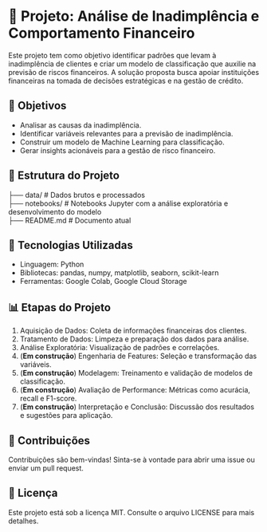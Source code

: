 # 📌 Projeto: Análise de Inadimplência e Comportamento Financeiro
Este projeto tem como objetivo identificar padrões que levam à inadimplência de clientes e criar um modelo de classificação que auxilie na previsão de riscos financeiros. A solução proposta busca apoiar instituições financeiras na tomada de decisões estratégicas e na gestão de crédito.

## 🎯 Objetivos
- Analisar as causas da inadimplência.
- Identificar variáveis relevantes para a previsão de inadimplência.
- Construir um modelo de Machine Learning para classificação.
- Gerar insights acionáveis para a gestão de risco financeiro.

## 📂 Estrutura do Projeto
├── data/                 # Dados brutos e processados <br>
├── notebooks/            # Notebooks Jupyter com a análise exploratória e desenvolvimento do modelo <br>
├── README.md             # Documento atual

## 🔧 Tecnologias Utilizadas
- Linguagem: Python
- Bibliotecas: pandas, numpy, matplotlib, seaborn, scikit-learn
- Ferramentas: Google Colab, Google Cloud Storage

## 📊 Etapas do Projeto
1. Aquisição de Dados: Coleta de informações financeiras dos clientes.
2. Tratamento de Dados: Limpeza e preparação dos dados para análise.
3. Análise Exploratória: Visualização de padrões e correlações.
4. (**Em construção**) Engenharia de Features: Seleção e transformação das variáveis.
5. (**Em construção**) Modelagem: Treinamento e validação de modelos de classificação.
6. (**Em construção**) Avaliação de Performance: Métricas como acurácia, recall e F1-score.
7. (**Em construção**) Interpretação e Conclusão: Discussão dos resultados e sugestões para aplicação.

## 🤝 Contribuições
Contribuições são bem-vindas! Sinta-se à vontade para abrir uma issue ou enviar um pull request.

## 📄 Licença
Este projeto está sob a licença MIT. Consulte o arquivo LICENSE para mais detalhes.

